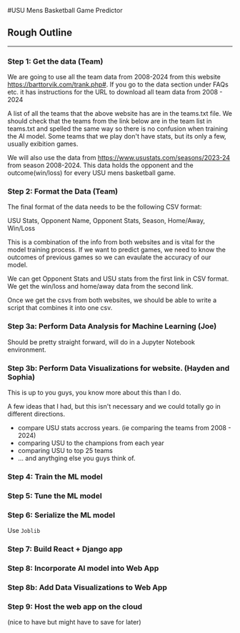 #USU Mens Basketball Game Predictor 
## Rough Outline
---

### Step 1: Get the data (Team)

We are going to use all the team data from 2008-2024 from this website https://barttorvik.com/trank.php#. If you go to the data section under FAQs etc. it has instructions for the URL to download all team data from 2008 - 2024

A list of all the teams that the above website has are in the teams.txt file. We should check that the teams from the link below are in the team list in teams.txt and spelled the same way so there is no confusion when training the AI model. Some teams that we play don't have stats, but its only a few, usually exibition games.

We will also use the data from https://www.usustats.com/seasons/2023-24 from season 2008-2024. This data holds the opponent and the outcome(win/loss) for every USU mens basketball game. 

### Step 2: Format the Data (Team)

The final format of the data needs to be the following CSV format:

USU Stats, Opponent Name, Opponent Stats, Season, Home/Away, Win/Loss

This is a combination of the info from both websites and is vital for the model training process. If we want to predict games, we need to know the outcomes of previous games so we can evaulate the accuracy of our model.

We can get Opponent Stats and USU stats from the first link in CSV format. 
We get the win/loss and home/away data from the second link.

Once we get the csvs from both websites, we should be able to write a script that combines it into one csv.

### Step 3a: Perform Data Analysis for Machine Learning (Joe)

Should be pretty straight forward, will do in a Jupyter Notebook environment.

### Step 3b: Perform Data Visualizations for  website. (Hayden and Sophia)

This is up to you guys, you know more about this than I do. 

A few ideas that I had, but this isn't necessary and we could totally go in different directions.

 - compare USU stats accross years. (ie comparing the teams from 2008 - 2024)
 - comparing USU to the champions from each year
 - comparing USU to top 25 teams
 - ... and anythging else you guys think of.

 ### Step 4: Train the ML model
 ### Step 5: Tune the ML model
 ### Step 6: Serialize the ML model
Use `Joblib`
### Step 7: Build React + Django app
### Step 8: Incorporate AI model into Web App
### Step 8b: Add Data Visualizations to Web App
### Step 9: Host the web app on the cloud 
(nice to have but might have to save for later)
